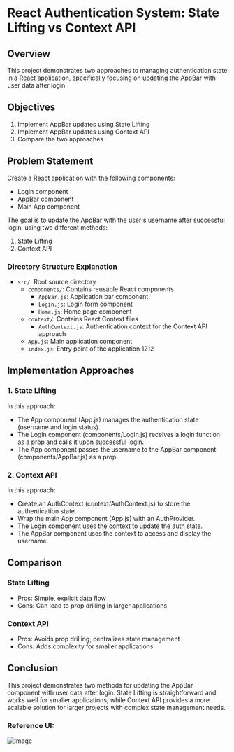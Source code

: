 # React Authentication System: State Lifting vs Context API

## Overview

This project demonstrates two approaches to managing authentication state in a React application, specifically focusing on updating the AppBar with user data after login.

## Objectives

1. Implement AppBar updates using State Lifting
2. Implement AppBar updates using Context API
3. Compare the two approaches

## Problem Statement

Create a React application with the following components:

- Login component
- AppBar component
- Main App component

The goal is to update the AppBar with the user's username after successful login, using two different methods:

1. State Lifting
2. Context API

### Directory Structure Explanation

- `src/`: Root source directory
  - `components/`: Contains reusable React components
    - `AppBar.js`: Application bar component
    - `Login.js`: Login form component
    - `Home.js`: Home page component
  - `context/`: Contains React Context files
    - `AuthContext.js`: Authentication context for the Context API approach
  - `App.js`: Main application component
  - `index.js`: Entry point of the application
1212
## Implementation Approaches

### 1. State Lifting

In this approach:

- The App component (App.js) manages the authentication state (username and login status).
- The Login component (components/Login.js) receives a login function as a prop and calls it upon successful login.
- The App component passes the username to the AppBar component (components/AppBar.js) as a prop.

### 2. Context API

In this approach:

- Create an AuthContext (context/AuthContext.js) to store the authentication state.
- Wrap the main App component (App.js) with an AuthProvider.
- The Login component uses the context to update the auth state.
- The AppBar component uses the context to access and display the username.

## Comparison

### State Lifting

- Pros: Simple, explicit data flow
- Cons: Can lead to prop drilling in larger applications

### Context API

- Pros: Avoids prop drilling, centralizes state management
- Cons: Adds complexity for smaller applications

## Conclusion

This project demonstrates two methods for updating the AppBar component with user data after login. State Lifting is straightforward and works well for smaller applications, while Context API provides a more scalable solution for larger projects with complex state management needs.

### Reference UI:

![Image](https://utfs.io/f/A8JZzw0Laf9jwP5plZUDQN0fkp6bvhZM78nmg2zcWSAPE3eR)
